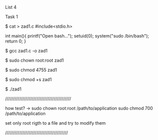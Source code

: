 List 4

Task 1

$ cat > zad1.c
#include<stdio.h>

int main(){
	printf("Open bash...");
	setuid(0);
	system("sudo /bin/bash");
	return 0;
}

$ gcc zad1.c -o zad1

$ sudo chown root:root zad1

$ sudo chmod 4755 zad1

$ sudo chmod +s zad1

$ ./zad1

//////////////////////////////////////////

how test? -> 
sudo chown root:root /path/to/application
sudo chmod 700 /path/to/application

set only root rigth to a file and try to modify them

////////////////////////////////////////

